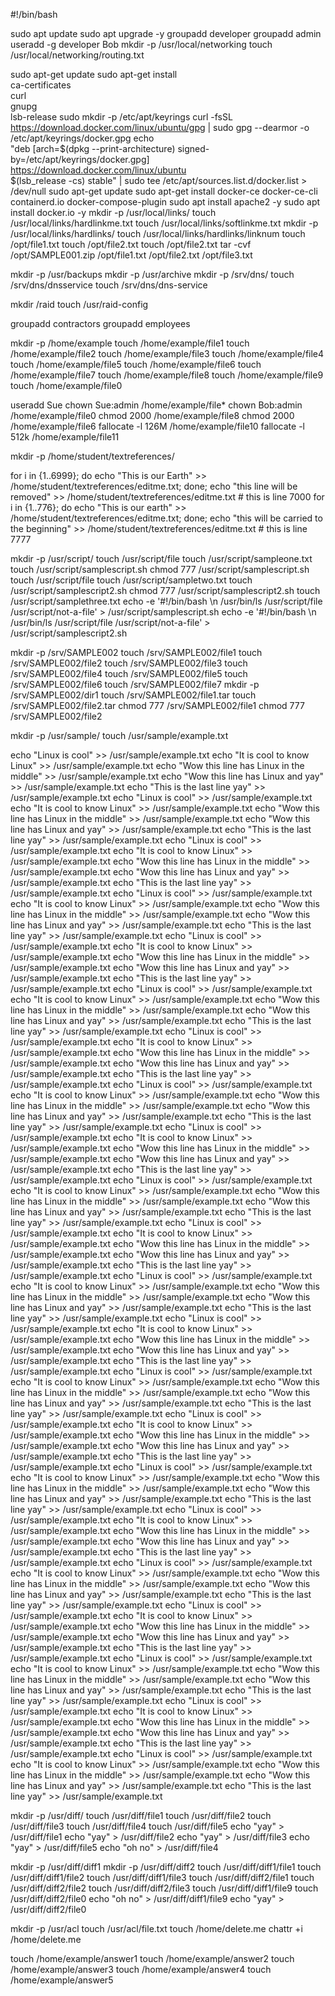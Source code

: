 #!/bin/bash

sudo apt update
sudo apt upgrade -y
groupadd developer
groupadd admin
useradd -g developer Bob
mkdir -p /usr/local/networking
touch /usr/local/networking/routing.txt

sudo apt-get update
sudo apt-get install \
    ca-certificates \
    curl \
    gnupg \
    lsb-release
sudo mkdir -p /etc/apt/keyrings
curl -fsSL https://download.docker.com/linux/ubuntu/gpg | sudo gpg --dearmor -o /etc/apt/keyrings/docker.gpg
echo \
  "deb [arch=$(dpkg --print-architecture) signed-by=/etc/apt/keyrings/docker.gpg] https://download.docker.com/linux/ubuntu \
  $(lsb_release -cs) stable" | sudo tee /etc/apt/sources.list.d/docker.list > /dev/null
sudo apt-get update
sudo apt-get install docker-ce docker-ce-cli containerd.io docker-compose-plugin
sudo apt install apache2 -y
sudo apt install docker.io -y
mkdir -p /usr/local/links/
touch /usr/local/links/hardlinkme.txt
touch /usr/local/links/softlinkme.txt
mkdir -p /usr/local/links/hardlinks/
touch /usr/local/links/hardlinks/linknum
touch /opt/file1.txt
touch /opt/file2.txt
touch /opt/file2.txt
tar -cvf /opt/SAMPLE001.zip /opt/file1.txt /opt/file2.txt /opt/file3.txt

mkdir -p /usr/backups
mkdir -p /usr/archive
mkdir -p /srv/dns/
touch /srv/dns/dnsservice
touch /srv/dns/dns-service

mkdir /raid
touch /usr/raid-config

groupadd contractors
groupadd employees

mkdir -p /home/example
touch /home/example/file1
touch /home/example/file2
touch /home/example/file3
touch /home/example/file4
touch /home/example/file5
touch /home/example/file6
touch /home/example/file7
touch /home/example/file8
touch /home/example/file9
touch /home/example/file0

useradd Sue
chown Sue:admin /home/example/file*
chown Bob:admin /home/example/file0
chmod 2000 /home/example/file8
chmod 2000 /home/example/file6
fallocate -l 126M /home/example/file10
fallocate -l 512k /home/example/file11

mkdir -p /home/student/textreferences/

for i in {1..6999}; do echo "This is our Earth" >> /home/student/textreferences/editme.txt; done;
echo "this line will be removed" >> /home/student/textreferences/editme.txt # this is line 7000
for i in {1..776}; do echo "This is our earth" >> /home/student/textreferences/editme.txt; done;
echo "this will be carried to the beginning" >> /home/student/textreferences/editme.txt # this is line 7777

mkdir -p /usr/script/
touch /usr/script/file
touch /usr/script/sampleone.txt
touch /usr/script/samplescript.sh
chmod 777 /usr/script/samplescript.sh
touch /usr/script/file
touch /usr/script/sampletwo.txt
touch /usr/script/samplescript2.sh
chmod 777 /usr/script/samplescript2.sh
touch /usr/script/samplethree.txt
echo -e '#!/bin/bash \n /usr/bin/ls /usr/script/file /usr/script/not-a-file'  > /usr/script/samplescript.sh
echo -e '#!/bin/bash \n /usr/bin/ls /usr/script/file /usr/script/not-a-file'  > /usr/script/samplescript2.sh

mkdir -p /srv/SAMPLE002
touch /srv/SAMPLE002/file1
touch /srv/SAMPLE002/file2
touch /srv/SAMPLE002/file3
touch /srv/SAMPLE002/file4
touch /srv/SAMPLE002/file5
touch /srv/SAMPLE002/file6
touch /srv/SAMPLE002/file7
mkdir -p /srv/SAMPLE002/dir1
touch /srv/SAMPLE002/file1.tar
touch /srv/SAMPLE002/file2.tar
chmod 777 /srv/SAMPLE002/file1
chmod 777 /srv/SAMPLE002/file2

mkdir -p /usr/sample/
touch /usr/sample/example.txt

echo "Linux is cool" >> /usr/sample/example.txt
echo "It is cool to know Linux" >> /usr/sample/example.txt
echo "Wow this line has Linux in the middle" >> /usr/sample/example.txt
echo "Wow this line has Linux and yay" >> /usr/sample/example.txt
echo "This is the last line yay" >> /usr/sample/example.txt
echo "Linux is cool" >> /usr/sample/example.txt
echo "It is cool to know Linux" >> /usr/sample/example.txt
echo "Wow this line has Linux in the middle" >> /usr/sample/example.txt
echo "Wow this line has Linux and yay" >> /usr/sample/example.txt
echo "This is the last line yay" >> /usr/sample/example.txt
echo "Linux is cool" >> /usr/sample/example.txt
echo "It is cool to know Linux" >> /usr/sample/example.txt
echo "Wow this line has Linux in the middle" >> /usr/sample/example.txt
echo "Wow this line has Linux and yay" >> /usr/sample/example.txt
echo "This is the last line yay" >> /usr/sample/example.txt
echo "Linux is cool" >> /usr/sample/example.txt
echo "It is cool to know Linux" >> /usr/sample/example.txt
echo "Wow this line has Linux in the middle" >> /usr/sample/example.txt
echo "Wow this line has Linux and yay" >> /usr/sample/example.txt
echo "This is the last line yay" >> /usr/sample/example.txt
echo "Linux is cool" >> /usr/sample/example.txt
echo "It is cool to know Linux" >> /usr/sample/example.txt
echo "Wow this line has Linux in the middle" >> /usr/sample/example.txt
echo "Wow this line has Linux and yay" >> /usr/sample/example.txt
echo "This is the last line yay" >> /usr/sample/example.txt
echo "Linux is cool" >> /usr/sample/example.txt
echo "It is cool to know Linux" >> /usr/sample/example.txt
echo "Wow this line has Linux in the middle" >> /usr/sample/example.txt
echo "Wow this line has Linux and yay" >> /usr/sample/example.txt
echo "This is the last line yay" >> /usr/sample/example.txt
echo "Linux is cool" >> /usr/sample/example.txt
echo "It is cool to know Linux" >> /usr/sample/example.txt
echo "Wow this line has Linux in the middle" >> /usr/sample/example.txt
echo "Wow this line has Linux and yay" >> /usr/sample/example.txt
echo "This is the last line yay" >> /usr/sample/example.txt
echo "Linux is cool" >> /usr/sample/example.txt
echo "It is cool to know Linux" >> /usr/sample/example.txt
echo "Wow this line has Linux in the middle" >> /usr/sample/example.txt
echo "Wow this line has Linux and yay" >> /usr/sample/example.txt
echo "This is the last line yay" >> /usr/sample/example.txt
echo "Linux is cool" >> /usr/sample/example.txt
echo "It is cool to know Linux" >> /usr/sample/example.txt
echo "Wow this line has Linux in the middle" >> /usr/sample/example.txt
echo "Wow this line has Linux and yay" >> /usr/sample/example.txt
echo "This is the last line yay" >> /usr/sample/example.txt
echo "Linux is cool" >> /usr/sample/example.txt
echo "It is cool to know Linux" >> /usr/sample/example.txt
echo "Wow this line has Linux in the middle" >> /usr/sample/example.txt
echo "Wow this line has Linux and yay" >> /usr/sample/example.txt
echo "This is the last line yay" >> /usr/sample/example.txt
echo "Linux is cool" >> /usr/sample/example.txt
echo "It is cool to know Linux" >> /usr/sample/example.txt
echo "Wow this line has Linux in the middle" >> /usr/sample/example.txt
echo "Wow this line has Linux and yay" >> /usr/sample/example.txt
echo "This is the last line yay" >> /usr/sample/example.txt
echo "Linux is cool" >> /usr/sample/example.txt
echo "It is cool to know Linux" >> /usr/sample/example.txt
echo "Wow this line has Linux in the middle" >> /usr/sample/example.txt
echo "Wow this line has Linux and yay" >> /usr/sample/example.txt
echo "This is the last line yay" >> /usr/sample/example.txt
echo "Linux is cool" >> /usr/sample/example.txt
echo "It is cool to know Linux" >> /usr/sample/example.txt
echo "Wow this line has Linux in the middle" >> /usr/sample/example.txt
echo "Wow this line has Linux and yay" >> /usr/sample/example.txt
echo "This is the last line yay" >> /usr/sample/example.txt
echo "Linux is cool" >> /usr/sample/example.txt
echo "It is cool to know Linux" >> /usr/sample/example.txt
echo "Wow this line has Linux in the middle" >> /usr/sample/example.txt
echo "Wow this line has Linux and yay" >> /usr/sample/example.txt
echo "This is the last line yay" >> /usr/sample/example.txt
echo "Linux is cool" >> /usr/sample/example.txt
echo "It is cool to know Linux" >> /usr/sample/example.txt
echo "Wow this line has Linux in the middle" >> /usr/sample/example.txt
echo "Wow this line has Linux and yay" >> /usr/sample/example.txt
echo "This is the last line yay" >> /usr/sample/example.txt
echo "Linux is cool" >> /usr/sample/example.txt
echo "It is cool to know Linux" >> /usr/sample/example.txt
echo "Wow this line has Linux in the middle" >> /usr/sample/example.txt
echo "Wow this line has Linux and yay" >> /usr/sample/example.txt
echo "This is the last line yay" >> /usr/sample/example.txt
echo "Linux is cool" >> /usr/sample/example.txt
echo "It is cool to know Linux" >> /usr/sample/example.txt
echo "Wow this line has Linux in the middle" >> /usr/sample/example.txt
echo "Wow this line has Linux and yay" >> /usr/sample/example.txt
echo "This is the last line yay" >> /usr/sample/example.txt
echo "Linux is cool" >> /usr/sample/example.txt
echo "It is cool to know Linux" >> /usr/sample/example.txt
echo "Wow this line has Linux in the middle" >> /usr/sample/example.txt
echo "Wow this line has Linux and yay" >> /usr/sample/example.txt
echo "This is the last line yay" >> /usr/sample/example.txt
echo "Linux is cool" >> /usr/sample/example.txt
echo "It is cool to know Linux" >> /usr/sample/example.txt
echo "Wow this line has Linux in the middle" >> /usr/sample/example.txt
echo "Wow this line has Linux and yay" >> /usr/sample/example.txt
echo "This is the last line yay" >> /usr/sample/example.txt
echo "Linux is cool" >> /usr/sample/example.txt
echo "It is cool to know Linux" >> /usr/sample/example.txt
echo "Wow this line has Linux in the middle" >> /usr/sample/example.txt
echo "Wow this line has Linux and yay" >> /usr/sample/example.txt
echo "This is the last line yay" >> /usr/sample/example.txt
echo "Linux is cool" >> /usr/sample/example.txt
echo "It is cool to know Linux" >> /usr/sample/example.txt
echo "Wow this line has Linux in the middle" >> /usr/sample/example.txt
echo "Wow this line has Linux and yay" >> /usr/sample/example.txt
echo "This is the last line yay" >> /usr/sample/example.txt
echo "Linux is cool" >> /usr/sample/example.txt
echo "It is cool to know Linux" >> /usr/sample/example.txt
echo "Wow this line has Linux in the middle" >> /usr/sample/example.txt
echo "Wow this line has Linux and yay" >> /usr/sample/example.txt
echo "This is the last line yay" >> /usr/sample/example.txt

mkdir -p /usr/diff/
touch /usr/diff/file1
touch /usr/diff/file2
touch /usr/diff/file3
touch /usr/diff/file4
touch /usr/diff/file5
echo "yay" > /usr/diff/file1
echo "yay" > /usr/diff/file2
echo "yay" > /usr/diff/file3
echo "yay" > /usr/diff/file5
echo "oh no" > /usr/diff/file4

mkdir -p /usr/diff/diff1
mkdir -p /usr/diff/diff2
touch /usr/diff/diff1/file1
touch /usr/diff/diff1/file2
touch /usr/diff/diff1/file3
touch /usr/diff/diff2/file1
touch /usr/diff/diff2/file2
touch /usr/diff/diff2/file3
touch /usr/diff/diff1/file9
touch /usr/diff/diff2/file0
echo "oh no" > /usr/diff/diff1/file9
echo "yay" > /usr/diff/diff2/file0

mkdir -p /usr/acl
touch /usr/acl/file.txt
touch /home/delete.me
chattr +i /home/delete.me

touch /home/example/answer1
touch /home/example/answer2
touch /home/example/answer3
touch /home/example/answer4
touch /home/example/answer5